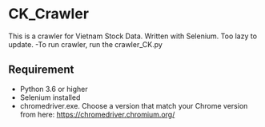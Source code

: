 # CK_Crawler
This is a crawler for Vietnam Stock Data. Written with Selenium. Too lazy to update.
-To run crawler, run the crawler_CK.py
## Requirement
- Python 3.6 or higher
- Selenium installed
- chromedriver.exe. Choose a version that match your Chrome version from here: https://chromedriver.chromium.org/


 
